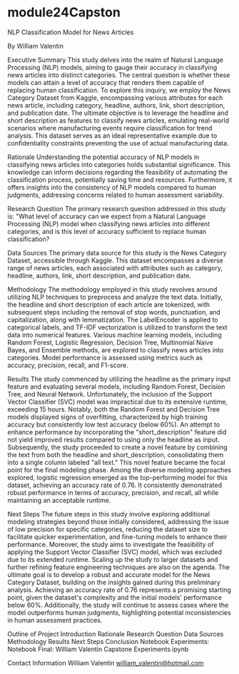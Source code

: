 # module24Capston

NLP Classification Model for News Articles

By William Valentin 

Executive Summary
This study delves into the realm of Natural Language Processing (NLP) models, aiming to gauge their accuracy in classifying news articles into distinct categories. The central question is whether these models can attain a level of accuracy that renders them capable of replacing human classification. To explore this inquiry, we employ the News Category Dataset from Kaggle, encompassing various attributes for each news article, including category, headline, authors, link, short description, and publication date. The ultimate objective is to leverage the headline and short description as features to classify news articles, emulating real-world scenarios where manufacturing events require classification for trend analysis. This dataset serves as an ideal representative example due to confidentiality constraints preventing the use of actual manufacturing data.

Rationale
Understanding the potential accuracy of NLP models in classifying news articles into categories holds substantial significance. This knowledge can inform decisions regarding the feasibility of automating the classification process, potentially saving time and resources. Furthermore, it offers insights into the consistency of NLP models compared to human judgments, addressing concerns related to human assessment variability.

Research Question
The primary research question addressed in this study is: "What level of accuracy can we expect from a Natural Language Processing (NLP) model when classifying news articles into different categories, and is this level of accuracy sufficient to replace human classification?

Data Sources
The primary data source for this study is the News Category Dataset, accessible through Kaggle. This dataset encompasses a diverse range of news articles, each associated with attributes such as category, headline, authors, link, short description, and publication date.

Methodology
The methodology employed in this study revolves around utilizing NLP techniques to preprocess and analyze the text data. Initially, the headline and short description of each article are tokenized, with subsequent steps including the removal of stop words, punctuation, and capitalization, along with lemmatization. The LabelEncoder is applied to categorical labels, and TF-IDF vectorization is utilized to transform the text data into numerical features. Various machine learning models, including Random Forest, Logistic Regression, Decision Tree, Multinomial Naive Bayes, and Ensemble methods, are explored to classify news articles into categories. Model performance is assessed using metrics such as accuracy, precision, recall, and F1-score.

Results
The study commenced by utilizing the headline as the primary input feature and evaluating several models, including Random Forest, Decision Tree, and Neural Network. Unfortunately, the inclusion of the Support Vector Classifier (SVC) model was impractical due to its extensive runtime, exceeding 15 hours. Notably, both the Random Forest and Decision Tree models displayed signs of overfitting, characterized by high training accuracy but consistently low test accuracy (below 60%). An attempt to enhance performance by incorporating the "short_description" feature did not yield improved results compared to using only the headline as input. Subsequently, the study proceeded to create a novel feature by combining the text from both the headline and short_description, consolidating them into a single column labeled "all text." This novel feature became the focal point for the final modeling phase. Among the diverse modeling approaches explored, logistic regression emerged as the top-performing model for this dataset, achieving an accuracy rate of 0.76. It consistently demonstrated robust performance in terms of accuracy, precision, and recall, all while maintaining an acceptable runtime.

Next Steps
The future steps in this study involve exploring additional modeling strategies beyond those initially considered, addressing the issue of low precision for specific categories, reducing the dataset size to facilitate quicker experimentation, and fine-tuning models to enhance their performance. Moreover, the study aims to investigate the feasibility of applying the Support Vector Classifier (SVC) model, which was excluded due to its extended runtime. Scaling up the study to larger datasets and further refining feature engineering techniques are also on the agenda. The ultimate goal is to develop a robust and accurate model for the News Category Dataset, building on the insights gained during this preliminary analysis. Achieving an accuracy rate of 0.76 represents a promising starting point, given the dataset's complexity and the initial models' performance below 60%. Additionally, the study will continue to assess cases where the model outperforms human judgments, highlighting potential inconsistencies in human assessment practices.

Outline of Project
Introduction
Rationale
Research Question
Data Sources
Methodology
Results
Next Steps
Conclusion
Notebook Experiments:
Notebook Final: William Valentin Capstone Experiments.ipynb

Contact Information 
William Valentin
william_valentin@hotmail.com
